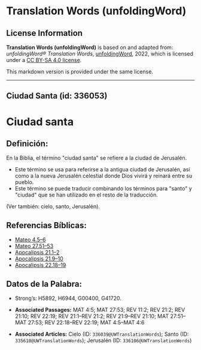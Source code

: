 # Translation Words (unfoldingWord)

## License Information

**Translation Words (unfoldingWord)** is based on and adapted from: _unfoldingWord® Translation Words_, [unfoldingWord](https://unfoldingword.org/utw), 2022, which is licensed under a [CC BY-SA 4.0 license](https://creativecommons.org/licenses/by-sa/4.0/legalcode.en).

This markdown version is provided under the same license.



--------------------------------

## Ciudad Santa (id: 336053)

Ciudad santa
============

Definición:
-----------

En la Biblia, el término "ciudad santa" se refiere a la ciudad de Jerusalén.

* Este término se usa para referirse a la antigua ciudad de Jerusalén, así como a la nueva Jerusalén celestial donde Dios vivirá y reinará entre su pueblo.
* Este término se puede traducir combinando los términos para "santo" y "ciudad" que se han utilizado en el resto de la traducción.

(Ver también: cielo, santo, Jerusalén).

Referencias Bíblicas:
---------------------

* [Mateo 4\.5–6](https://ref.ly/Matt4:5-Matt4:6)
* [Mateo 27\.51–53](https://ref.ly/Matt27:51-Matt27:53)
* [Apocalipsis 21\.1–2](https://ref.ly/Rev21:1-Rev21:2)
* [Apocalipsis 21\.9–10](https://ref.ly/Rev21:9-Rev21:10)
* [Apocalipsis 22\.18–19](https://ref.ly/Rev22:18-Rev22:19)

Datos de la Palabra:
--------------------

* Strong’s: H5892, H6944, G00400, G41720\.

* **Associated Passages:** MAT 4:5; MAT 27:53; REV 11:2; REV 21:2; REV 21:10; REV 22:19; REV 21:1–REV 21:2; REV 21:9–REV 21:10; MAT 27:51–MAT 27:53; REV 22:18–REV 22:19; MAT 4:5–MAT 4:6
* **Associated Articles:** Cielo (ID: `336039@UWTranslationWords`); Santo (ID: `335610@UWTranslationWords`); Jerusalén (ID: `336106@UWTranslationWords`)

